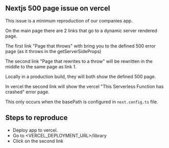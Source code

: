 ## Nextjs 500 page issue on vercel

This issue is a minimum reproduction of our companies app.

On the main page there are 2 links that go to a dynamic server rendered page.

The first link "Page that throws" with bring you to the defined 500 error page (as it throws in the getServerSideProps)

The second link "Page that rewrites to a throw" will be rewritten in the middle to the same page as link 1.

Locally in a production build, they will both show the defined 500 page.

In vercel the second link will show the vercel "This Serverless Function has crashed" error page.

This only occurs when the basePath is configured in `next.config.ts` file.

## Steps to reproduce

- Deploy app to vercel.
- Go to <VERCEL_DEPLOYMENT_URL>/library
- Click on the second link
